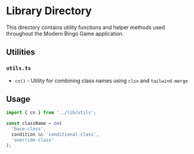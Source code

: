 # Library Directory

This directory contains utility functions and helper methods used throughout the Modern Bingo Game application.

## Utilities

### `utils.ts`
- `cn()` - Utility for combining class names using `clsx` and `tailwind-merge`

## Usage

```typescript
import { cn } from '../lib/utils';

const className = cn(
  'base-class',
  condition && 'conditional-class',
  'override-class'
);
```
